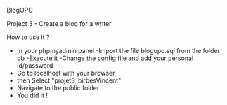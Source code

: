 BlogOPC

Project 3 - Create a blog for a writer

How to use it ?
- In your phpmyadmin panel
    -Import the file blogopc.sql from the folder db
    -Execute it
    -Change the config file and add your personal id/password
- Go to localhost with your browser
- then Select "projet3_birbesVincent"
- Navigate to the public folder
- You did it !